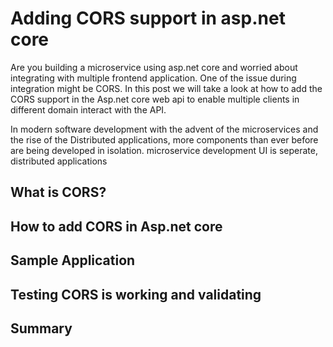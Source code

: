 # Adding CORS support in asp.net core
Are you building a microservice using asp.net core and worried about integrating with multiple frontend application. One of the issue during integration might be CORS. In this post we will take a look at how to add the CORS support in the Asp.net core web api to enable multiple clients in different domain interact with the API.

In modern software development with the advent of the microservices and the rise of the Distributed applications, more components than ever before are being developed in isolation. 
microservice development UI is seperate, distributed applications

## What is CORS?



## How to add CORS in Asp.net core

## Sample Application

## Testing CORS is working and validating

## Summary
